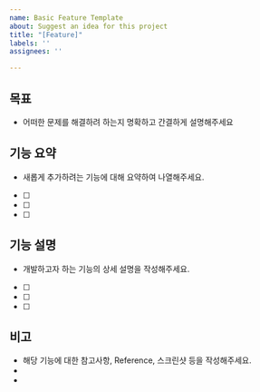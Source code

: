 ```yaml
---
name: Basic Feature Template
about: Suggest an idea for this project
title: "[Feature]"
labels: ''
assignees: ''

---
```


## 목표
- 어떠한 문제를 해결하려 하는지 명확하고 간결하게 설명해주세요 

## 기능 요약
- 새롭게 추가하려는 기능에 대해 요약하여 나열해주세요.
- [ ] 
- [ ] 
- [ ] 

## 기능 설명
- 개발하고자 하는 기능의 상세 설명을 작성해주세요.
- [ ]
- [ ]
- [ ]

## 비고
- 해당 기능에 대한 참고사항, Reference, 스크린샷 등을 작성해주세요.
- 
-
